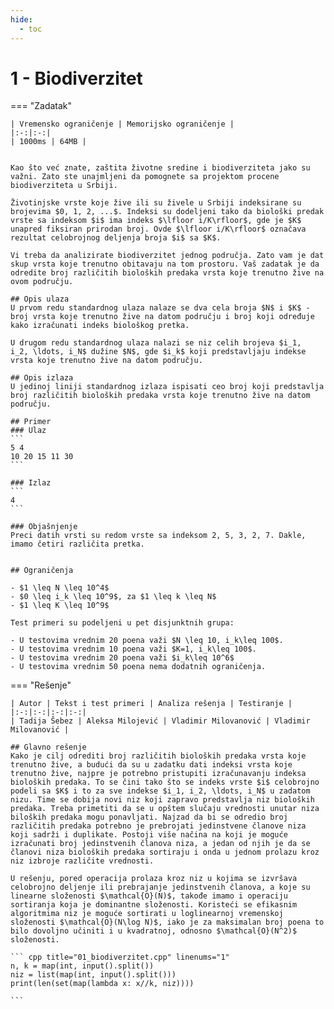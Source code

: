 ```yaml
---
hide:
  - toc
---
```


# 1 - Biodiverzitet

=== "Zadatak"
	
	| Vremensko ograničenje | Memorijsko ograničenje |
	|:-:|:-:|
	| 1000ms | 64MB |
	
	
	Kao što već znate, zaštita životne sredine i biodiverziteta jako su važni. Zato ste unajmljeni da pomognete sa projektom procene biodiverziteta u Srbiji.
	
	Životinjske vrste koje žive ili su živele u Srbiji indeksirane su brojevima $0, 1, 2, ...$. Indeksi su dodeljeni tako da biološki predak vrste sa indeksom $i$ ima indeks $\lfloor i/K\rfloor$, gde je $K$ unapred fiksiran prirodan broj. Ovde $\lfloor i/K\rfloor$ označava rezultat celobrojnog deljenja broja $i$ sa $K$.
	
	Vi treba da analizirate biodiverzitet jednog područja. Zato vam je dat skup vrsta koje trenutno obitavaju na tom prostoru. Vaš zadatak je da odredite broj različitih bioloških predaka vrsta koje trenutno žive na ovom području.
	
	## Opis ulaza
	U prvom redu standardnog ulaza nalaze se dva cela broja $N$ i $K$ - broj vrsta koje trenutno žive na datom području i broj koji određuje kako izračunati indeks biološkog pretka.
	
	U drugom redu standardnog ulaza nalazi se niz celih brojeva $i_1,  i_2, \ldots, i_N$ dužine $N$, gde $i_k$ koji predstavljaju indekse vrsta koje trenutno žive na datom području. 
	
	## Opis izlaza
	U jedinoj liniji standardnog izlaza ispisati ceo broj koji predstavlja broj različitih bioloških predaka vrsta koje trenutno žive na datom području. 
	
	## Primer 
	### Ulaz
	```
	5 4
	10 20 15 11 30
	```
	
	### Izlaz
	```
	4
	```
	
	### Objašnjenje
	Preci datih vrsti su redom vrste sa indeksom 2, 5, 3, 2, 7. Dakle, imamo četiri različita pretka.
	
	
	## Ograničenja
	
	- $1 \leq N \leq 10^4$
	- $0 \leq i_k \leq 10^9$, za $1 \leq k \leq N$
	- $1 \leq K \leq 10^9$
	
	Test primeri su podeljeni u pet disjunktnih grupa:
	
	- U testovima vrednim 20 poena važi $N \leq 10, i_k\leq 100$.
	- U testovima vrednim 10 poena važi $K=1, i_k\leq 100$.
	- U testovima vrednim 20 poena važi $i_k\leq 10^6$
	- U testovima vrednim 50 poena nema dodatnih ograničenja.
	
=== "Rešenje"
	
	| Autor | Tekst i test primeri | Analiza rеšenja | Testiranje |
	|:-:|:-:|:-:|:-:|
	| Tadija Šebez | Aleksa Milojević | Vladimir Milovanović | Vladimir Milovanović |
	
	## Glavno rešenje
	Kako je cilj odrediti broj različitih bioloških predaka vrsta koje trenutno žive, a budući da su u zadatku dati indeksi vrsta koje trenutno žive, najpre je potrebno pristupiti izračunavanju indeksa bioloških predaka. To se čini tako što se indeks vrste $i$ celobrojno podeli sa $K$ i to za sve indekse $i_1, i_2, \ldots, i_N$ u zadatom nizu. Time se dobija novi niz koji zapravo predstavlja niz bioloških predaka. Treba primetiti da se u opštem slučaju vrednosti unutar niza biloških predaka mogu ponavljati. Najzad da bi se odredio broj različitih predaka potrebno je prebrojati jedinstvene članove niza koji sadrži i duplikate. Postoji više načina na koji je moguće izračunati broj jedinstvenih članova niza, a jedan od njih je da se članovi niza bioloških predaka sortiraju i onda u jednom prolazu kroz niz izbroje različite vrednosti.
	
	U rešenju, pored operacija prolaza kroz niz u kojima se izvršava celobrojno deljenje ili prebrajanje jedinstvenih članova, a koje su linearne složenosti $\mathcal{O}(N)$, takođe imamo i operaciju sortiranja koja je dominantne složenosti. Koristeći se efikasnim algoritmima niz je moguće sortirati u loglinearnoj vremenskoj složenosti $\mathcal{O}(N\log N)$, iako je za maksimalan broj poena to bilo dovoljno učiniti i u kvadratnoj, odnosno $\mathcal{O}(N^2)$ složenosti.
	
	``` cpp title="01_biodiverzitet.cpp" linenums="1"
	n, k = map(int, input().split())
	niz = list(map(int, input().split()))
	print(len(set(map(lambda x: x//k, niz))))

	```
